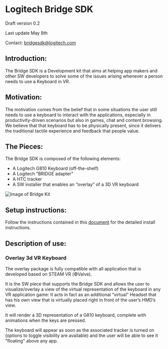 # Logitech Bridge SDK

Draft version 0.2

Last update May 8th

Contact: bridgesdk@logitech.com

## Introduction:
The Bridge SDK is a Development kit that aims at helping app makers and other SW developers to solve some of the issues arising whenever a person needs to use a Keyboard in VR.

## Motivation:
The motivation comes from the belief that in some situations the user still needs to use a keyboard to interact with the applications, especially in productivity-driven scenarios but also in games, chat and content browsing. We believe that that keyboard has to be physically present, since it delivers the traditional tactile experience and feedback that people value.


## The Pieces:
The Bridge SDK is composed of the following elements:

- A Logitech G810 Keyboard (off-the-shelf)
- A Logitech “BRIDGE adapter”
- A HTC tracker 
- A SW installer that enables an “overlay” of a 3D VR keyboard

![Image of Bridge Kit](https://github.com/Logitech/logi_bridge_sdk/tree/master/documentation/pictures/BRIGESDKdescription.png)

## Setup instructions:
Follow the instructions contained in this [document](https://github.com/Logitech/logi_bridge_sdk/tree/master/documentation/BRIGESDKdescription.pdf) for the detailed install instructions.


## Description of use:

### Overlay 3d VR Keyboard

The overlay package is fully compatible with all application that is developed based on STEAM VR (©Valve).

It is the SW piece that supports the Bridge SDK and allows the user to visualize/overlay a view of the virtual representation of the keyboard in any VR application game: It acts in fact as an additional “virtual” Headset that has his own view that is virtually placed right in front of the user’s HMD’s view.

It will render a 3D representation of a G810 keyboard, complete with animations when the keys are pressed.

The keyboard will appear as soon as the associated tracker is turned on (options to toggle visibility are available) and the user will be able to see it "floating" above any app.
